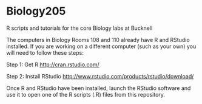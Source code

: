 # Biology205
R scripts and tutorials for the core Biology labs at Bucknell

The computers in Biology Rooms 108 and 110 already have R and RStudio installed.
If you are working on a different computer (such as your own) you will need to follow these steps:

Step 1: Get R
  http://cran.rstudio.com/

Step 2: Install RStudio
  http://www.rstudio.com/products/rstudio/download/
  
Once R and RStudio have been installed, launch the RStudio software and use it to open one of the R scripts (.R) files from this repository.
